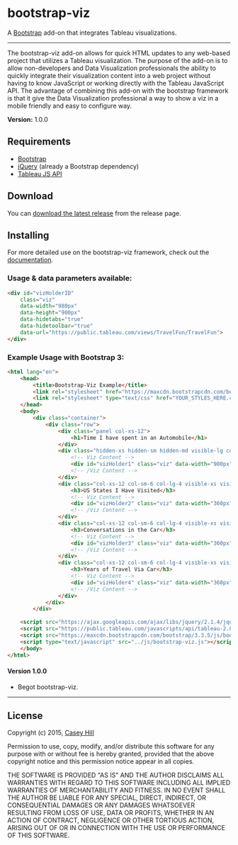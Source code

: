 # bootstrap-viz

A [Bootstrap](http://getbootstrap.com) add-on that integrates Tableau visualizations.

----------

The bootstrap-viz add-on allows for quick HTML updates to any web-based project that utilizes a Tableau visualization. The purpose of the add-on is to allow non-developers and Data Visualization professionals the ability to quickly integrate their visualization content into a web project without having to know JavaScript or working directly with the Tableau JavaScript API. The advantage of combining this add-on with the bootstrap framework is that it give the Data Visualization professional a way to show a viz in a mobile friendly and easy to configure way.

**Version:** 1.0.0

## Requirements

*  [Bootstrap](http://getbootstrap.com)
*  [jQuery](http://jquery.com/) (already a Bootstrap dependency)
*  [Tableau JS API](http://www.tableau.com/new-features/javascript-api)

## Download

You can [download the latest release](https://github.com/bignamehere/bootstrap-viz/releases) from the release page.


## Installing

For more detailed use on the bootstrap-viz framework, check out the [documentation](http://bignamehere.github.io/bootstrap-viz).

### Usage & data parameters available:

```html
<div id="vizHolderID"
    class="viz"
    data-width="980px"
    data-height="900px"
    data-hidetabs="true"
    data-hidetoolbar="true"
    data-url="https://public.tableau.com/views/TravelFun/TravelFun">
</div>
```

### Example Usage with Bootstrap 3:

```html
<html lang="en">
    <head>
        <title>Bootstrap-Viz Example</title>
        <link rel="stylesheet" href="https://maxcdn.bootstrapcdn.com/bootstrap/3.3.5/css/bootstrap.min.css">
        <link rel="stylesheet" type="text/css" href="YOUR_STYLES_HERE.css">
    </head>
    <body>
        <div class="container">
            <div class="row">
                <div class="panel col-xs-12">
                    <h1>Time I have spent in an Automobile</h1>
                </div>
                <div class="hidden-xs hidden-sm hidden-md visible-lg col-lg-12">
                    <!-- Viz Content -->
                    <div id="vizHolder1" class="viz" data-width="980px" data-height="900px" data-hidetabs="true" data-hidetoolbar="true" data-url="https://public.tableau.com/views/TravelFun/TravelFun"></div>
                    <!-- /Viz Content -->
                </div>            
                <div class="col-xs-12 col-sm-6 col-lg-4 visible-xs visible-sm visible-md hidden-lg">
                    <h3>US States I Have Visited</h3>
                    <!-- Viz Content -->
                    <div id="vizHolder2" class="viz" data-width="360px" data-height="400px" data-hidetabs="true" data-hidetoolbar="true" data-url="https://public.tableau.com/views/TravelFun/PlacesTraveled"></div>
                    <!-- /Viz Content -->
                </div>
                <div class="col-xs-12 col-sm-6 col-lg-4 visible-xs visible-sm visible-md hidden-lg">
                    <h3>Conversations in the Car</h3>
                    <!-- Viz Content -->
                    <div id="vizHolder3" class="viz" data-width="360px" data-height="400px" data-hidetabs="true" data-hidetoolbar="true" data-url="https://public.tableau.com/views/TravelFun/BoysConversations"></div>
                    <!-- /Viz Content -->
                </div>
                <div class="col-xs-12 col-sm-6 col-lg-4 visible-xs visible-sm visible-md hidden-lg">
                    <h3>Years of Travel Via Car</h3>
                    <!-- Viz Content -->
                    <div id="vizHolder4" class="viz" data-width="360px" data-height="400px" data-hidetabs="true" data-hidetoolbar="true" data-url="https://public.tableau.com/views/TravelFun/YearTraveled"></div>
                    <!-- /Viz Content -->
                </div>
            </div>
        </div>
        
    <script src="https://ajax.googleapis.com/ajax/libs/jquery/2.1.4/jquery.min.js"></script>
    <script src="https://public.tableau.com/javascripts/api/tableau-2.0.0.min.js"></script>
    <script src="https://maxcdn.bootstrapcdn.com/bootstrap/3.3.5/js/bootstrap.min.js"></script>
    <script type="text/javascript" src="../js/bootstrap-viz.js"></script>
    </body>
</html>
```


#### Version 1.0.0

* Begot bootstrap-viz.


----------------------------------------------------

## License

Copyright (c) 2015, [Casey Hill](mailto:casey@bignamehere.com)

Permission to use, copy, modify, and/or distribute this software for any purpose with or without fee is hereby granted, provided that the above copyright notice and this permission notice appear in all copies.

THE SOFTWARE IS PROVIDED "AS IS" AND THE AUTHOR DISCLAIMS ALL WARRANTIES WITH REGARD TO THIS SOFTWARE INCLUDING ALL IMPLIED WARRANTIES OF MERCHANTABILITY AND FITNESS. IN NO EVENT SHALL THE AUTHOR BE LIABLE FOR ANY SPECIAL, DIRECT, INDIRECT, OR CONSEQUENTIAL DAMAGES OR ANY DAMAGES WHATSOEVER RESULTING FROM LOSS OF USE, DATA OR PROFITS, WHETHER IN AN ACTION OF CONTRACT, NEGLIGENCE OR OTHER TORTIOUS ACTION, ARISING OUT OF OR IN CONNECTION WITH THE USE OR PERFORMANCE OF THIS SOFTWARE.